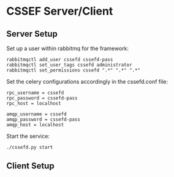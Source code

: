 # CSSEF Server/Client

## Server Setup
Set up a user within rabbitmq for the framework:
```
rabbitmqctl add_user cssefd cssefd-pass
rabbitmqctl set_user_tags cssefd administrator
rabbitmqctl set_permissions cssefd ".*" ".*" ".*"
```

Set the celery configurations accordingly in the cssefd.conf file:
```
rpc_username = cssefd
rpc_password = cssefd-pass
rpc_host = localhost

amqp_username = cssefd
amqp_password = cssefd-pass
amqp_host = localhost
```

Start the service:
```
./cssefd.py start
```

## Client Setup
